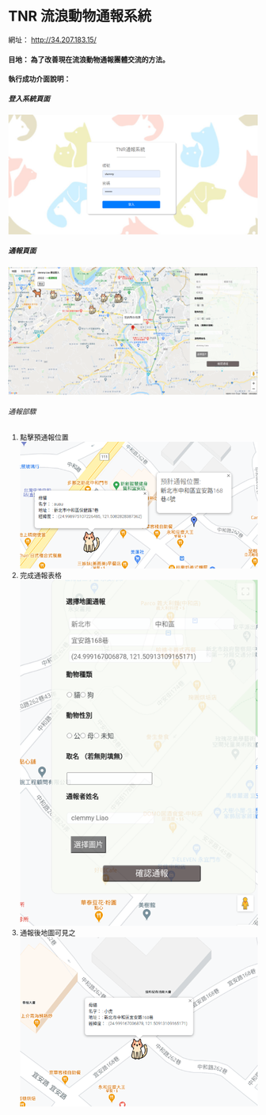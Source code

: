 # TNR 流浪動物通報系統
網址： http://34.207.183.15/
#### 目地： 為了改善現在流浪動物通報團體交流的方法。

#### 執行成功介面說明：
##### 登入系統頁面
![image](https://raw.githubusercontent.com/royal0721/animal_platform/master/login.png)
##### 通報頁面
![image](https://raw.githubusercontent.com/royal0721/animal_platform/master/inform.png)
###### 通報部驟
1. 點擊預通報位置
![image](https://raw.githubusercontent.com/royal0721/animal_platform/master/click.png)
2. 完成通報表格
![image](https://raw.githubusercontent.com/royal0721/animal_platform/master/inform_upload.png)
3. 通報後地圖可見之
![image](https://raw.githubusercontent.com/royal0721/animal_platform/master/complete.png)
